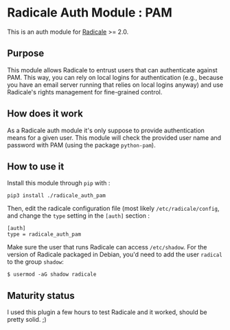 # Radicale Auth Module : PAM

This is an auth module for [Radicale](http://radicale.org/) >= 2.0.

## Purpose

This module allows Radicale to entrust users that can authenticate against PAM. This way, you can rely on local logins for authentication (e.g., because you have an
email server running that relies on local logins anyway) and use Radicale's rights management for fine-grained control.

## How does it work

As a Radicale auth module it's only suppose to provide authentication means for a given user.
This module will check the provided user name and password with PAM (using the package ``python-pam``).

## How to use it

Install this module through `pip` with :

`pip3 install ./radicale_auth_pam`

Then, edit the radicale configuration file (most likely `/etc/radicale/config`, and change the `type` setting in the `[auth]` section :

```config
[auth]
type = radicale_auth_pam
```

Make sure the user that runs Radicale can access ``/etc/shadow``.
For the version of Radicale packaged in Debian, you'd need to add the user
``radical`` to the group ``shadow``:

```$ usermod -aG shadow radicale```

## Maturity status

I used this plugin a few hours to test Radicale and it worked, should be pretty solid. ;)
